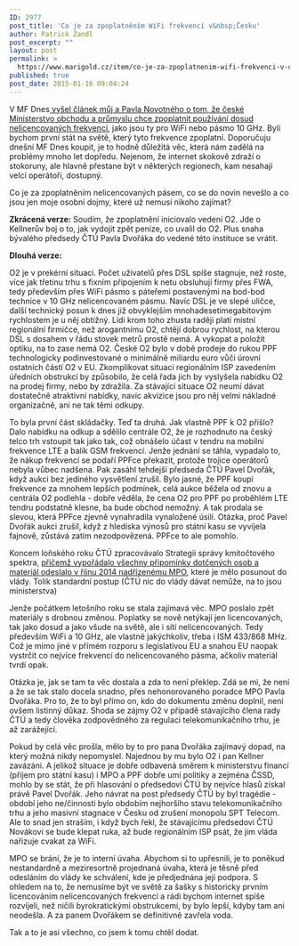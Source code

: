 ```yaml
---
ID: 2977
post_title: 'Co je za zpoplatněním WiFi frekvencí v&nbsp;Česku'
author: Patrick Zandl
post_excerpt: ""
layout: post
permalink: >
  https://www.marigold.cz/item/co-je-za-zpoplatnenim-wifi-frekvenci-v-cesku
published: true
post_date: 2015-01-16 09:04:24
---
```

<p>V MF Dnes<a href="http://www.mfdnes.cz/nahled.aspx?d=16.1.2015&amp;n=MFD&amp;e=PRAHA&amp;id=2787889"> vyšel článek můj a Pavla Novotného o tom, že české Ministerstvo obchodu a průmyslu chce zpoplatnit používání dosud nelicencovaných frekvencí</a>, jako jsou ty pro WiFi nebo pásmo 10 GHz. Byli bychom první stát na světě, který tyto frekvence zpoplatní. Doporučuju dnešní MF Dnes koupit, je to hodně důležitá věc, která nám zadělá na problémy mnoho let dopředu. Nejenom, že internet skokově zdraží o stokoruny, ale hlavně přestane být v některých regionech, kam nesahají velcí operátoři, dostupný.</p>
<p>Co je za zpoplatněním nelicencovaných pásem, co se do novin nevešlo a co jsou jen moje osobní dojmy, které už nemusí nikoho zajímat?</p><!--more--><p><strong>Zkrácená verze:</strong> Soudím, že zpoplatnění iniciovalo vedení O2. Jde o Kellnerův boj o to, jak vydojit zpět peníze, co uvalil do O2. Plus snaha bývalého předsedy ČTÚ Pavla Dvořáka do vedené této instituce se vrátit.</p>
<p><strong>Dlouhá verze:</strong></p>
<p>O2 je v prekérní situaci. Počet uživatelů přes DSL spíše stagnuje, než roste, více jak třetinu trhu s fixním připojením k netu obsluhují firmy přes FWA, tedy především přes WiFi pásmo s páteřemi postavenými na bod-bod technice v 10 GHz nelicencovaném pásmu. Navíc DSL je ve slepé uličce, další technický posun k dnes již obvyklejším mnohadesetimegabitovým rychlostem je u něj obtížný. Lidi krom toho zhusta raději platí místní regionální firmičce, než arogantnímu O2, chtějí dobrou rychlost, na kterou DSL s dosahem v řádu stovek metrů prostě nemá. A vykopat a položit optiku, na to zase nemá O2. České O2 bylo v době prodeje do rukou PPF technologicky podinvestované o minimálně miliardu euro vůči úrovni ostatních částí O2 v EU. Zkomplikovat situaci regionálním ISP zavedením úředních obstrukcí by způsobilo, že celá řada jich by vyslyšela nabídku O2 na prodej firmy, nebo by zdražila. Za stávající situace O2 neumí dávat dostatečně atraktivní nabídky, navíc akvizice jsou pro něj velmi nákladné organizačně, ani ne tak těmi odkupy.</p>
<p>To byla první část skládačky. Teď ta druhá. Jak vlastně PPF k O2 přišlo? Dalo nabídku na odkup a sdělilo centrále O2, že je rozhodnuto na český telco trh vstoupit tak jako tak, což obnášelo účast v tendru na mobilní frekvence LTE a balík GSM frekvencí. Jenže jednání se táhla, vypadalo to, že nákup frekvencí se podaří PPFce překazit, protože trojice operátorů nebyla vůbec nadšena. Pak zasáhl tehdejší předseda ČTÚ Pavel Dvořák, když aukci bez jediného vysvětlení zrušil. Bylo jasné, že PPF koupí frekvence za mnohem lepších podmínek, celá aukce běžela od znovu a centrála O2 podlehla - dobře věděla, že cena O2 pro PPF po proběhlém LTE tendru podstatně klesne, ba bude obchod nemožný. A tak prodala se slevou, která PPFce zjevně vynahradila vynaložené úsilí. Otázka, proč Pavel Dvořák aukci zrušil, když z hlediska výnosů pro státní kasu se vyvíjela fajnově, zůstává zatím nezodpovězená. PPFce to ale pomohlo.</p>
<p>Koncem loňského roku ČTÚ zpracovávalo Strategii správy kmitočtového spektra, <a href="http://www.ctu.cz/aktuality/tiskove-zpravy.html?action=detail&amp;ArticleId=12100">přičemž vypořádalo všechny připomínky dotčených osob a materiál odeslalo v říjnu 2014 nadřízenému MPO</a>, které je mělo posunout do vlády. Tolik standardní postup (ČTÚ nic do vlády dávat nemůže, na to jsou ministerstva)</p>
<p>Jenže počátkem letošního roku se stala zajímavá věc. MPO poslalo zpět materiály s drobnou změnou. Poplatky se nově netýkají jen licencovaných, tak jako dosud a jako všude na světě, ale i sítí nelicencovaných. Tedy především WiFi a 10 GHz, ale vlastně jakýchkoliv, třeba i ISM 433/868 MHz. Což je mimo jiné v přímém rozporu s legislativou EU a snahou EU naopak vystrčit co nejvíce frekvencí do nelicencovaného pásma, ačkoliv materiál tvrdí opak.</p>
<p>Otázka je, jak se tam ta věc dostala a zda to není překlep. Zdá se mi, že není a že se tak stalo docela snadno, přes nehonorovaného poradce MPO Pavla Dvořáka. Pro to, že to byl přímo on, kdo do dokumentu změnu doplnil, není ovšem listinný důkaz. Shoda se zájmy O2 v případě stávajícího člena rady ČTÚ a tedy člověka zodpovědného za regulaci telekomunikačního trhu, je až zarážející.</p>
<p>Pokud by celá věc prošla, mělo by to pro pana Dvořáka zajímavý dopad, na který možná nikdy nepomyslel. Najednou by mu bylo O2 i pan Kellner zavázáni. A jelikož situace je dobře odbavená směrem k ministerstvu financí (příjem pro státní kasu) i MPO a PPF dobře umí politiky a zejména ČSSD, mohlo by se stát, že při hlasování o předsedovi ČTÚ by nejvíce hlasů získal právě Pavel Dvořák. Jeho návrat na post předsedy ČTÚ by byl tragédie - období jeho ne/činnosti bylo obdobím nejhoršího stavu telekomunikačního trhu a jeho masivní stagnace v Česku od zrušení monopolu SPT Telecom. Ale to snad jen straším, i když bych řekl, že stávajícímu předsedovi ČTÚ Novákovi se bude klepat ruka, až bude regionálním ISP psát, že jim vláda nařizuje cvakat za WiFi.</p>
<p>MPO se brání, že je to interní úvaha. Abychom si to upřesnili, je to poněkud nestandardně a meziresortně projednaná úvaha, která je těsně před odesláním do vlády ke schválení, kde je předjednána její podpora. S ohledem na to, že nemusíme být ve světě za šašky s historicky prvním licencováním nelicencovaných frekvencí a rádi bychom internet spíše rozvíjeli, než ničili byrokratickými obstrukcemi, by bylo lepší, kdyby tam ani neodešla. A za panem Dvořákem se definitivně zavřela voda.</p>
<p>Tak a to je asi všechno, co jsem k tomu chtěl dodat.</p>
<p> </p>